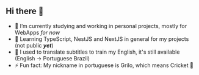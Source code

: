 ## Hi there 🦗 

- 🔭 I’m currently studying and working in personal projects, mostly for WebApps *for now*
- 🌱 Learning TypeScript, NestJS and NextJS in general for my projects (not public ***yet***)
- 💬 I used to translate subtitles to train my English, it's still available (English -> Portuguese Brazil)
- ⚡ Fun fact: My nickname in portuguese is Grilo, which means Cricket 🦗
